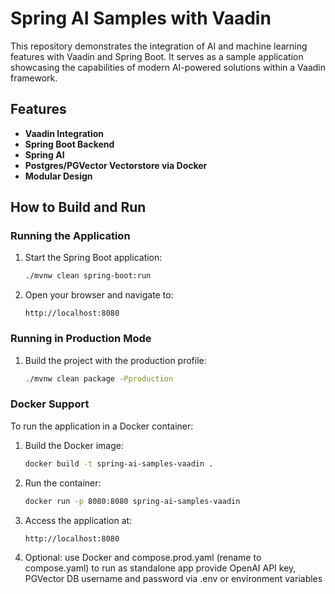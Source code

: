# Spring AI Samples with Vaadin

This repository demonstrates the integration of AI and machine learning features with Vaadin and Spring Boot. It serves as a sample application showcasing the capabilities of modern AI-powered solutions within a Vaadin framework.

## Features

- **Vaadin Integration**
- **Spring Boot Backend**
- **Spring AI**
- **Postgres/PGVector Vectorstore via Docker**
- **Modular Design**


## How to Build and Run

### Running the Application

1. Start the Spring Boot application:
   ```bash
   ./mvnw clean spring-boot:run
   ```
   
2. Open your browser and navigate to:
   ```
   http://localhost:8080
   ```

### Running in Production Mode

1. Build the project with the production profile:
   ```bash
   ./mvnw clean package -Pproduction
   ```

### Docker Support

To run the application in a Docker container:

1. Build the Docker image:
   ```bash
   docker build -t spring-ai-samples-vaadin .
   ```

2. Run the container:
   ```bash
   docker run -p 8080:8080 spring-ai-samples-vaadin
   ```

3. Access the application at:
   ```
   http://localhost:8080
   ```
   
4. Optional:
use Docker and compose.prod.yaml (rename to compose.yaml) to run as standalone app
provide OpenAI API key, PGVector DB username and password via .env or environment variables

